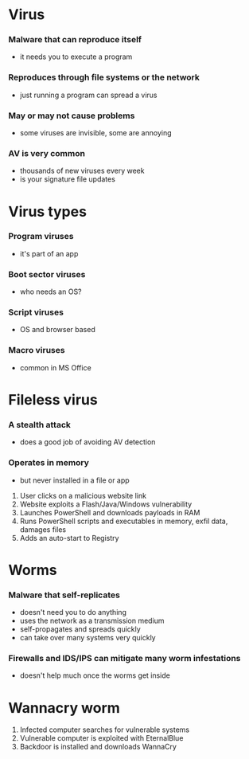 # Virus
### Malware that can reproduce itself
- it needs you to execute a program
### Reproduces through file systems or the network
- just running a program can spread a virus
### May or may not cause problems
- some viruses are invisible, some are annoying
### AV is very common
- thousands of new viruses every week
- is your signature file updates
# Virus types
### Program viruses
- it's part of an app
### Boot sector viruses
- who needs an OS?
### Script viruses
- OS and browser based
### Macro viruses
- common in MS Office
# Fileless virus
### A stealth attack
- does a good job of avoiding AV detection
### Operates in memory
- but never installed in a file or app
1. User clicks on a malicious website link
2. Website exploits a Flash/Java/Windows vulnerability
3. Launches PowerShell and downloads payloads in RAM
4. Runs PowerShell scripts and executables in memory, exfil data, damages files
5. Adds an auto-start to Registry
# Worms
### Malware that self-replicates
- doesn't need you to do anything
- uses the network as a transmission medium
- self-propagates and spreads quickly
- can take over many systems very quickly
### Firewalls and IDS/IPS can mitigate many worm infestations
- doesn't help much once the worms get inside
# Wannacry worm
1. Infected computer searches for vulnerable systems
2. Vulnerable computer is exploited with EternalBlue
3. Backdoor is installed and downloads WannaCry
